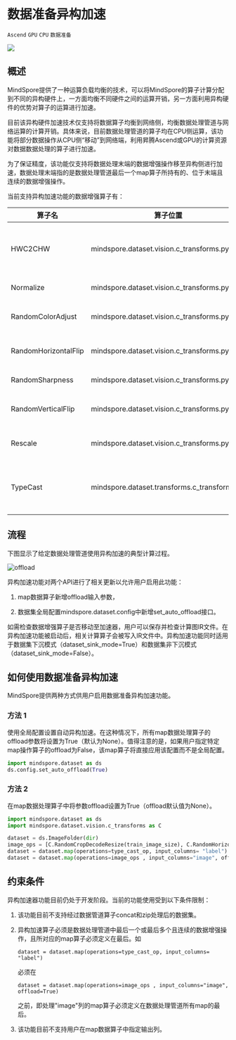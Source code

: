 # 数据准备异构加速

`Ascend` `GPU` `CPU` `数据准备`

<a href="https://gitee.com/mindspore/docs/blob/tutorials-develop/tutorials/experts/data_engine/source_zh_cn/enable_dataset_offload.md" target="_blank"><img src="https://gitee.com/mindspore/docs/raw/master/resource/_static/logo_source.png"></a>

## 概述

MindSpore提供了一种运算负载均衡的技术，可以将MindSpore的算子计算分配到不同的异构硬件上，一方面均衡不同硬件之间的运算开销，另一方面利用异构硬件的优势对算子的运算进行加速。

目前该异构硬件加速技术仅支持将数据算子均衡到网络侧，均衡数据处理管道与网络运算的计算开销。具体来说，目前数据处理管道的算子均在CPU侧运算，该功能将部分数据操作从CPU侧“移动”到网络端，利用昇腾Ascend或GPU的计算资源对数据数据处理的算子进行加速。

为了保证精度，该功能仅支持将数据处理末端的数据增强操作移至异构侧进行加速，数据处理末端指的是数据处理管道最后一个map算子所持有的、位于末端且连续的数据增强操作。

当前支持异构加速功能的数据增强算子有：

|  算子名 |  算子位置 |  算子功能 |
|---------- |--------------|-------------|
|  HWC2CHW |  mindspore.dataset.vision.c_transforms.py | 将图像的维度从(H,W,C) 转换为 (C,H,W) |
|  Normalize |  mindspore.dataset.vision.c_transforms.py |  对图像进行标准化 |
| RandomColorAdjust |  mindspore.dataset.vision.c_transforms.py |  对图像进行随机颜色调整 |
| RandomHorizontalFlip |  mindspore.dataset.vision.c_transforms.py |  对图像进行随机水平翻转  |
| RandomSharpness |   mindspore.dataset.vision.c_transforms.py |  对图像进行随机锐化 |
| RandomVerticalFlip |  mindspore.dataset.vision.c_transforms.py |  对图像进行随机垂直翻转 |
| Rescale |   mindspore.dataset.vision.c_transforms.py |  对图像的像素值进行缩放 |
| TypeCast |   mindspore.dataset.transforms.c_transforms.py |  将张量强制转换为给定的MindSpore数据类型 |

## 流程

下图显示了给定数据处理管道使用异构加速的典型计算过程。

![offload](../source_zh_cn/images/offload_process.PNG)

异构加速功能对两个API进行了相关更新以允许用户启用此功能：

1. map数据算子新增offload输入参数，

2. 数据集全局配置mindspore.dataset.config中新增set_auto_offload接口。

如需检查数据增强算子是否移动至加速器，用户可以保存并检查计算图IR文件。在异构加速功能被启动后，相关计算算子会被写入IR文件中。异构加速功能同时适用于数据集下沉模式（dataset_sink_mode=True）和数据集非下沉模式（dataset_sink_mode=False）。

## 如何使用数据准备异构加速

MindSpore提供两种方式供用户启用数据准备异构加速功能。

### 方法 1

使用全局配置设置自动异构加速。在这种情况下，所有map数据处理算子的offload参数将设置为True（默认为None）。值得注意的是，如果用户指定特定map操作算子的offload为False，该map算子将直接应用该配置而不是全局配置。

```python
import mindspore.dataset as ds
ds.config.set_auto_offload(True)
```

### 方法 2

在map数据处理算子中将参数offload设置为True（offload默认值为None）。

```python
import mindspore.dataset as ds
import mindspore.dataset.vision.c_transforms as C

dataset = ds.ImageFolder(dir)
image_ops = [C.RandomCropDecodeResize(train_image_size), C.RandomHorizontalFlip(prob=0.5), C.Normalize(mean=mean, std=std), C.HWC2CHW()]
dataset = dataset.map(operations=type_cast_op, input_columns= "label")
dataset = dataset.map(operations=image_ops , input_columns="image", offload=True)
```

## 约束条件

异构加速器功能目前仍处于开发阶段。当前的功能使用受到以下条件限制：

1. 该功能目前不支持经过数据管道算子concat和zip处理后的数据集。

2. 异构加速算子必须是数据处理管道中最后一个或最后多个且连续的数据增强操作，且所对应的map算子必须定义在最后。如

    `dataset = dataset.map(operations=type_cast_op, input_columns= "label")`

    必须在

    `dataset = dataset.map(operations=image_ops , input_columns="image", offload=True)`

    之前，即处理"image"列的map算子必须定义在数据处理管道所有map的最后。

3. 该功能目前不支持用户在map数据算子中指定输出列。
